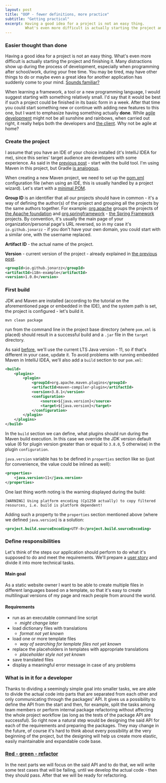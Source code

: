 ```yaml
---
layout: post
title: "OOP - fewer definitions, more practice"
subtitle: "Getting practical"
excerpt: Having a good idea for a project is not an easy thing.
         What's even more difficult is actually starting the project and finishing it.
---
```

### Easier thought than done
Having a good idea for a project is not an easy thing. What's even more
difficult is actually starting the project and finishing it. Many distractions
show up during the process of development, especially when programming after school/work,
during your free time. You may be tired, may have other things to do or maybe even 
a great idea for another application has suddenly come to your mind.
[Sounds familiar?](http://www.commitstrip.com/en/2014/11/25/west-side-project-story/)

When learning a framework, a tool or a new programming language, I would suggest starting with
something relatively small. I'd say that it would be best if such a project could be finished
in its basic form in a week. After that time you could start something new or continue with
adding new features to this one, but I want to emphasize having something actually **done**.
While [agile development](https://agilemanifesto.org/principles.html) might not be all
sunshine and rainbows, when carried out right, it really helps both the developers and
[the client](2019-09-24-OOP-intro.md#and-its-changed). Why not be agile at home?

### Create the project
I assume that you have an IDE of your choice installed (it's IntelliJ IDEA for me),
since this series' target audience are developers with some experience. As said in the
[previous post](2019-12-03-OOP-project-structure.md#build-tools) - start with the build tool.
I'm using Maven in this project, but
Gradle [is analogous](https://docs.gradle.org/current/userguide/migrating_from_maven.html#migmvn:migrating_deps).

When creating a new Maven project, we need to set up the
[pom.xml](https://maven.apache.org/guides/introduction/introduction-to-the-pom.html#What_is_a_POM) configuration file
(when using an IDE, this is usually handled by a project wizard). Let's start with a
[minimal POM](https://maven.apache.org/guides/introduction/introduction-to-the-pom.html#Minimal_POM).

**Group ID** is an identifier that all our projects should have in common - it's a way of defining
the author(s) of the project and grouping all the projects by the same authors together. For example:
[org.apache](https://mvnrepository.com/artifact/org.apache) groups the projects of
[the Apache foundation](https://www.apache.org/) and [org.springframework](https://mvnrepository.com/artifact/org.springframework) -
[the Spring Framework](https://mvnrepository.com/artifact/org.springframework) projects.
By convention, it's usually the main page of your organization/personal page's URL reversed, so in my case
it's `io.github.jonarzz` - if you don't have your own domain, you could start with a similar one,
with the username replaced.

**Artifact ID** - the actual name of the project.

**Version** - current version of the project - already explained in
[the previous post](2019-12-03-OOP-project-structure.md#api).

```xml
<groupId>io.github.jonarzz</groupId>
<artifactId>i18n-example</artifactId>
<version>1.0.0</version>
```

### First build
JDK and Maven are installed (according to the tutorial on the aforementioned page or embedded in the IDE),
and the system path is set, the project is configured - let's build it.
```
mvn clean package
```
run from the command line in the project base directory (where `pom.xml` is placed)
should result in a successful build and a `.jar` file in the `target` directory.

As said [before](2019-12-03-OOP-project-structure.md#java-version), we'll use the current LTS Java
version - 11, so if that's different in your case, update it. To avoid problems with running embedded
Maven in IntelliJ IDEA, we'll also add a `build` section to our `pom.xml`:
```xml
<build>
    <plugins>
        <plugin>
            <groupId>org.apache.maven.plugins</groupId>
            <artifactId>maven-compiler-plugin</artifactId>
            <version>3.8.1</version>
            <configuration>
                <source>${java.version}</source>
                <target>${java.version}</target>
            </configuration>
        </plugin>
    </plugins>
</build>
```
In the `build` section we can define, what plugins should run during the Maven build execution. In this case we override the
JDK version default value (6 for plugin version greater than or equal to `3.8.0`, 5 otherwise) in the plugin `configuration`.

`java.version` variable has to be defined in `properties` section like so (just for convenience, the value could be inlined as well):
```xml
<properties>
    <java.version>11</java.version>
</properties>
```

One last thing worth noting is the warning displayed during the build:
```
[WARNING] Using platform encoding (Cp1250 actually) to copy filtered resources, i.e. build is platform dependent!
```
Adding such a property to the `properties` section mentioned above (where we defined `java.version`) is a solution:
```xml
<project.build.sourceEncoding>UTF-8</project.build.sourceEncoding>
```

### Define responsibilities
Let's think of the steps our application should perform to do what it's supposed to do
and meet the requirements. We'll prepare a [user story](https://www.atlassian.com/agile/project-management/user-stories)
and divide it into more technical tasks.
#### Main goal
As a static website owner I want to be able to create multiple files in different languages
based on a template, so that it's easy to create multilingual versions of my page and reach people
from around the world.
#### Requirements
 - run as an executable command line script 
    - *might change later*
 - load dictionary files with translations
    - *format not yet known*
 - load one or more template files
    - *way of searching for template files not yet known*
 - replace the placeholders in templates with appropriate translations
    - *placeholder style not yet known*
 - save translated files
 - display a meaningful error message in case of any problems

### What is in it for a developer
Thanks to dividing a seemingly simple goal into smaller tasks, we are able to divide the actual
code into parts that are separated from each other and only communicating through the packages' API.
It gives us a possibility to define the API from the start and then, for example, split the tasks among
team members or perform internal package refactoring without affecting the whole project workflow
(as long as the tests of the package API are successful). So right now a natural step would be designing
the said API for each of the requirements and preparing the packages. They may change in the future,
of course it's hard to think about every possibility at the very beginning of the project,
but the designing will help us create more elastic, easily maintainable and expandable code base.

### [Red - green - refactor](https://deviq.com/test-driven-development/)
In the next parts we will focus on the said API and to do that, we will write some test cases
that will be failing, until we develop the actual code - then they should pass. After that
we will be ready for refactoring. 